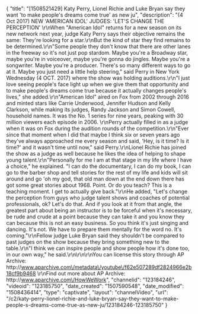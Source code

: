 {
    "title": "[1508521429] Katy Perry, Lionel Richie and Luke Bryan say they want 'to make people's dreams come true' as new ju",
    "description": "(4 Oct 2017) NEW 'AMERICAN IDOL' JUDGES: 'LET'S CHANGE THE PERCEPTION' \r\nWhen \"American Idol\" returns for a new season on its new network next year, judge Katy Perry says their objective remains the same: They're looking for a star.\r\nBut the kind of star they find remains to be determined.\r\n\"Some people they don't know that there are other lanes in the freeway so it's not just pop stardom. Maybe you're a Broadway star, maybe you're in voiceover, maybe you're gonna do jingles. Maybe you're a songwriter. Maybe you're a producer. There's so many different ways to go at it. Maybe you just need a little help steering,\" said Perry in New York Wednesday (4 OCT. 2017) where the show was holding auditions.\r\n\"I just love seeing people's face light up when we give them that opportunity and to make people's dreams come true because it actually changes people's lives,\" she added.\r\n\"American Idol\" aired on Fox from 2002 through 2016 and minted stars like Carrie Underwood, Jennifer Hudson and Kelly Clarkson, while making its judges, Randy Jackson and Simon Cowell, household names. It was the No. 1 series for nine years, peaking with 30 million viewers each episode in 2006. \r\nPerry actually filled in as a judge when it was on Fox during the audition rounds of the competition.\r\n\"Ever since that moment when I did that maybe I think six or seven years ago they've always approached me every season and said, 'Hey, is it time? Is it time?' and it wasn't time until now,\" said Perry.\r\nLionel Richie has joined the show as a judge as well because he likes the idea of helping to shape young talent.\r\n\"Personally for me I am at that stage in my life where I have a choice,\" he explained. \"I can do the documentary, I can do my book, I can go to the barber shop and tell stories for the rest of my life and kids will sit around and go 'oh my god, that old man down at the end down there has got some great stories about 1968. Point. Or do you teach? This is a teaching moment. I get to actually give back.\"\r\nHe added,  \"Let's change the perception from guys who judge talent shows and coaches of potential professionals, ok? Let's do that. And if you look at it from that angle, the greatest part about being an instructor is to be forceful when it's necessary, be rude and crude at a point because they can take it and you know they can because this is not an easy business. So you think it's just singing and dancing. It's not. We have to prepare them mentally for the word no. It's coming.\"\r\nFellow judge Luke Bryan said they shouldn't be compared to past judges on the show because they bring something new to the table.\r\n\"I think we can inspire people and show people how it's done too, in our own way,\" he said.\r\n\r\n\r\nYou can license this story through AP Archive: http:\/\/www.aparchive.com\/metadata\/youtube\/f62e507289df2824966e2b18cf9b9468 \r\nFind out more about AP Archive: http:\/\/www.aparchive.com\/HowWeWork",
    "channelid": "123184246",
    "videoid": "123185750",
    "date_created": "1507590548",
    "date_modified": "1508436414",
    "type": "captivate",
    "layout": "channelVideo",
    "url": "\/c2\/katy-perry-lionel-richie-and-luke-bryan-say-they-want-to-make-people-s-dreams-come-true-as-new-ju\/123184246-123185750"
}